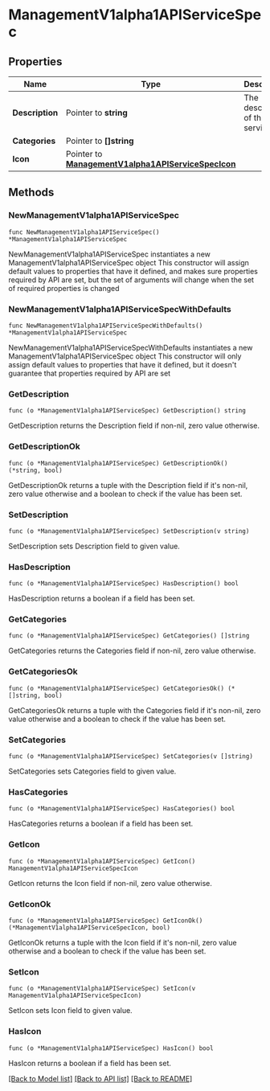 # ManagementV1alpha1APIServiceSpec

## Properties

Name | Type | Description | Notes
------------ | ------------- | ------------- | -------------
**Description** | Pointer to **string** | The description of the api service. | [optional] 
**Categories** | Pointer to **[]string** |  | [optional] 
**Icon** | Pointer to [**ManagementV1alpha1APIServiceSpecIcon**](ManagementV1alpha1APIServiceSpecIcon.md) |  | [optional] 

## Methods

### NewManagementV1alpha1APIServiceSpec

`func NewManagementV1alpha1APIServiceSpec() *ManagementV1alpha1APIServiceSpec`

NewManagementV1alpha1APIServiceSpec instantiates a new ManagementV1alpha1APIServiceSpec object
This constructor will assign default values to properties that have it defined,
and makes sure properties required by API are set, but the set of arguments
will change when the set of required properties is changed

### NewManagementV1alpha1APIServiceSpecWithDefaults

`func NewManagementV1alpha1APIServiceSpecWithDefaults() *ManagementV1alpha1APIServiceSpec`

NewManagementV1alpha1APIServiceSpecWithDefaults instantiates a new ManagementV1alpha1APIServiceSpec object
This constructor will only assign default values to properties that have it defined,
but it doesn't guarantee that properties required by API are set

### GetDescription

`func (o *ManagementV1alpha1APIServiceSpec) GetDescription() string`

GetDescription returns the Description field if non-nil, zero value otherwise.

### GetDescriptionOk

`func (o *ManagementV1alpha1APIServiceSpec) GetDescriptionOk() (*string, bool)`

GetDescriptionOk returns a tuple with the Description field if it's non-nil, zero value otherwise
and a boolean to check if the value has been set.

### SetDescription

`func (o *ManagementV1alpha1APIServiceSpec) SetDescription(v string)`

SetDescription sets Description field to given value.

### HasDescription

`func (o *ManagementV1alpha1APIServiceSpec) HasDescription() bool`

HasDescription returns a boolean if a field has been set.

### GetCategories

`func (o *ManagementV1alpha1APIServiceSpec) GetCategories() []string`

GetCategories returns the Categories field if non-nil, zero value otherwise.

### GetCategoriesOk

`func (o *ManagementV1alpha1APIServiceSpec) GetCategoriesOk() (*[]string, bool)`

GetCategoriesOk returns a tuple with the Categories field if it's non-nil, zero value otherwise
and a boolean to check if the value has been set.

### SetCategories

`func (o *ManagementV1alpha1APIServiceSpec) SetCategories(v []string)`

SetCategories sets Categories field to given value.

### HasCategories

`func (o *ManagementV1alpha1APIServiceSpec) HasCategories() bool`

HasCategories returns a boolean if a field has been set.

### GetIcon

`func (o *ManagementV1alpha1APIServiceSpec) GetIcon() ManagementV1alpha1APIServiceSpecIcon`

GetIcon returns the Icon field if non-nil, zero value otherwise.

### GetIconOk

`func (o *ManagementV1alpha1APIServiceSpec) GetIconOk() (*ManagementV1alpha1APIServiceSpecIcon, bool)`

GetIconOk returns a tuple with the Icon field if it's non-nil, zero value otherwise
and a boolean to check if the value has been set.

### SetIcon

`func (o *ManagementV1alpha1APIServiceSpec) SetIcon(v ManagementV1alpha1APIServiceSpecIcon)`

SetIcon sets Icon field to given value.

### HasIcon

`func (o *ManagementV1alpha1APIServiceSpec) HasIcon() bool`

HasIcon returns a boolean if a field has been set.


[[Back to Model list]](../README.md#documentation-for-models) [[Back to API list]](../README.md#documentation-for-api-endpoints) [[Back to README]](../README.md)



